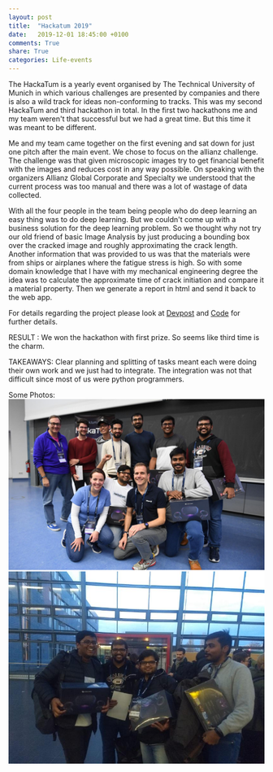 ```yaml
---
layout: post
title:  "Hackatum 2019"
date:   2019-12-01 18:45:00 +0100
comments: True
share: True
categories: Life-events
---
```


The HackaTum is a yearly event organised by The Technical University of Munich in which various challenges are presented by companies and there is also a wild track for ideas non-conforming to tracks. This was my second HackaTum and third hackathon in total. In the first two hackathons me and my team weren't that successful but we had a great time. But this time it was meant to be different.

Me and my team came together on the first evening and sat down for just one pitch after the main event. We chose to focus on the allianz challenge. The challenge was that given microscopic images try to get financial benefit with the images and reduces cost in any way possible. On speaking with the organizers Allianz Global Corporate and Specialty we understood that the current process was too manual and there was a lot of wastage of data collected.

With all the four people in the team being people who do deep learning an easy thing was to do deep learning. But we couldn't come up with a business solution for the deep learning problem. So we thought why not try our old friend of basic Image Analysis by just producing a bounding box over the cracked image and roughly approximating the crack length. Another information that was provided to us was that the materials were from ships or airplanes where the fatigue stress is high. So with some domain knowledge that I have with my mechanical engineering degree the idea was to calculate the approximate time of crack initiation and compare it a material property. Then we generate a report in html and send it back to the web app.

For details regarding the project please look at [Devpost](https://devpost.com/software/crack-e) and [Code](https://github.com/AbinavRavi/cracke) for further details.

RESULT : We won the hackathon with first prize. So seems like third time is the charm.

TAKEAWAYS: Clear planning and splitting of tasks meant each were doing their own work and we just had to integrate. The integration was not that difficult since most of us were python programmers. 

Some Photos:
![prize winners](../images/hackathon_2.jpeg)
![Team cracke](../images/hackathon_3.jpeg)